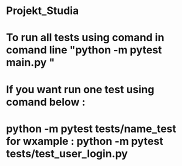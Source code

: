 # Projekt_Studia
# To run all tests using comand in comand line "python -m pytest main.py "
# If you want run one test using comand below :
# python -m pytest tests/name_test for wxample : python -m pytest tests/test_user_login.py